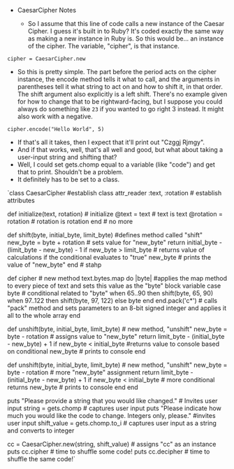 * CaesarCipher Notes

   * So I assume that this line of code calls a new instance of the Caesar Cipher. I guess it's built in to Ruby? It's coded exactly the same way as making a new instance in Ruby is. So this would be... an instance of the cipher. The variable, "cipher", is that instance.

`cipher = CaesarCipher.new`

   * So this is pretty simple. The part before the period acts on the cipher instance, the encode method tells it what to call, and the arguments in parentheses tell it what string to act on and how to shift it, in that order. The shift argument also explicitly is a left shift. There's no example given for how to change that to be rightward-facing, but I suppose you could always do something like `23` if you wanted to go right 3 instead. It might also work with a negative.

`cipher.encode("Hello World", 5)`

   * If that's all it takes, then I expect that it'll print out "Czggj Rjmgy".
   * And if that works, well, that's all well and good, but what about taking a user-input string and shifting that?
   * Well, I could set gets.chomp equal to a variable (like "code") and get that to print. Shouldn't be a problem.
   * It definitely has to be set to a class.

`class CaesarCipher                #establish class
   attr_reader :text, :rotation    # establish attributes

   def initialize(text, rotation)  # initialize
     @text = text                  # text is text
     @rotation = rotation          # rotation is rotation
   end                             # no more

   def shift(byte, initial_byte, limit_byte) #defines method called "shift"
     new_byte = byte + rotation         # sets value for "new_byte"
     return initial_byte - (limit_byte - new_byte) - 1 if new_byte > limit_byte # returns value of calculations if the conditional evaluates to "true"
     new_byte                           # prints the value of "new_byte"
   end                              # stahp

   def cipher                        # new method
     text.bytes.map do |byte|         #applies the map method to every piece of text and sets this value as the "byte" block variable
       case byte                       # conditional related to "byte"
       when 65..90 then shift(byte, 65, 90)   
       when 97..122 then shift(byte, 97, 122)
       else byte
       end
     end.pack('c*') # calls "pack" method and sets parameters to an 8-bit signed integer and applies it all to the whole array
   end

   def unshift(byte, initial_byte, limit_byte)   # new method, "unshift"
     new_byte = byte - rotation                           # assigns value to "new_byte"
     return limit_byte - (initial_byte - new_byte) + 1 if new_byte < initial_byte #returns value to console based on conditional
     new_byte                                     # prints to console
   end

   def unshift(byte, initial_byte, limit_byte)             # new method, "unshift"
     new_byte = byte - rotation                            # more "new_byte" assignment
     return limit_byte - (initial_byte - new_byte) + 1 if new_byte < initial_byte     # more conditional returns
     new_byte                                   # prints to console
   end
 end

 puts "Please provide a string that you would like changed."     # Invites user input
 string = gets.chomp                                              # captures user input
 puts "Please indicate how much you would like the code to change. Integers only, please."       #invites user input
 shift_value = gets.chomp.to_i                                    # captures user input as a string and converts to integer

 cc = CaesarCipher.new(string, shift_value)                       # assigns "cc" as an instance
 puts cc.cipher                                                 # time to shuffle some code!
 puts cc.decipher                                                # time to shuffle the same code!`
